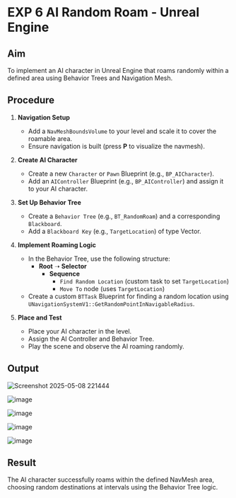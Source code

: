 # EXP 6 AI Random Roam - Unreal Engine

## Aim
To implement an AI character in Unreal Engine that roams randomly within a defined area using Behavior Trees and Navigation Mesh.

## Procedure

1. **Navigation Setup**
   - Add a `NavMeshBoundsVolume` to your level and scale it to cover the roamable area.
   - Ensure navigation is built (press **P** to visualize the navmesh).

2. **Create AI Character**
   - Create a new `Character` or `Pawn` Blueprint (e.g., `BP_AICharacter`).
   - Add an `AIController` Blueprint (e.g., `BP_AIController`) and assign it to your AI character.

3. **Set Up Behavior Tree**
   - Create a `Behavior Tree` (e.g., `BT_RandomRoam`) and a corresponding `Blackboard`.
   - Add a `Blackboard Key` (e.g., `TargetLocation`) of type Vector.

4. **Implement Roaming Logic**
   - In the Behavior Tree, use the following structure:
     - **Root** ➝ **Selector**
       - **Sequence**
         - `Find Random Location` (custom task to set `TargetLocation`)
         - `Move To` node (uses `TargetLocation`)
   - Create a custom `BTTask` Blueprint for finding a random location using `UNavigationSystemV1::GetRandomPointInNavigableRadius`.

5. **Place and Test**
   - Place your AI character in the level.
   - Assign the AI Controller and Behavior Tree.
   - Play the scene and observe the AI roaming randomly.



## Output


![Screenshot 2025-05-08 221444](https://github.com/user-attachments/assets/2bfed4fb-8a19-47e9-9b7f-23fbc1cee889)



![image](https://github.com/user-attachments/assets/286ac6c8-e8a1-4d75-b03f-c5bc78b75f17)



![image](https://github.com/user-attachments/assets/792fcfa6-da04-4187-9ea6-fa756a158de6)



![image](https://github.com/user-attachments/assets/479bd6be-0a5a-43cc-8d44-b5be25f5ee0e)


![image](https://github.com/user-attachments/assets/ce3e04b6-4581-4669-8225-01837f12f8f5)



## Result
The AI character successfully roams within the defined NavMesh area, choosing random destinations at intervals using the Behavior Tree logic.

